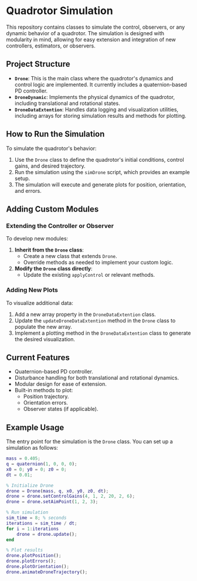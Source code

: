 # Quadrotor Simulation

This repository contains classes to simulate the control, observers, or any dynamic behavior of a quadrotor. The simulation is designed with modularity in mind, allowing for easy extension and integration of new controllers, estimators, or observers.

## Project Structure

- **`Drone`**: This is the main class where the quadrotor's dynamics and control logic are implemented. It currently includes a quaternion-based PD controller.
- **`DroneDynamic`**: Implements the physical dynamics of the quadrotor, including translational and rotational states.
- **`DroneDataExtention`**: Handles data logging and visualization utilities, including arrays for storing simulation results and methods for plotting.

## How to Run the Simulation

To simulate the quadrotor's behavior:
1. Use the `Drone` class to define the quadrotor's initial conditions, control gains, and desired trajectory.
2. Run the simulation using the `simDrone` script, which provides an example setup.
3. The simulation will execute and generate plots for position, orientation, and errors.

## Adding Custom Modules

### Extending the Controller or Observer
To develop new modules:
1. **Inherit from the `Drone` class**:
   - Create a new class that extends `Drone`.
   - Override methods as needed to implement your custom logic.
2. **Modify the `Drone` class directly**:
   - Update the existing `applyControl` or relevant methods.

### Adding New Plots
To visualize additional data:
1. Add a new array property in the `DroneDataExtention` class.
2. Update the `updateDroneDataExtention` method in the `Drone` class to populate the new array.
3. Implement a plotting method in the `DroneDataExtention` class to generate the desired visualization.

## Current Features

- Quaternion-based PD controller.
- Disturbance handling for both translational and rotational dynamics.
- Modular design for ease of extension.
- Built-in methods to plot:
  - Position trajectory.
  - Orientation errors.
  - Observer states (if applicable).

## Example Usage

The entry point for the simulation is the `Drone` class. You can set up a simulation as follows:

```matlab
mass = 0.405;
q = quaternion(1, 0, 0, 0);
x0 = 0; y0 = 0; z0 = 0;
dt = 0.01;

% Initialize Drone
drone = Drone(mass, q, x0, y0, z0, dt);
drone = drone.setControlGains(4, 1, 2, 20, 2, 6);
drone = drone.setAimPoint(1, 2, 3);

% Run simulation
sim_time = 8; % seconds
iterations = sim_time / dt;
for i = 1:iterations
    drone = drone.update();
end

% Plot results
drone.plotPosition();
drone.plotErrors();
drone.plotOrientation();
drone.animateDroneTrajectory();
```